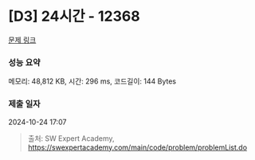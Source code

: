 # [D3] 24시간 - 12368 

[문제 링크](https://swexpertacademy.com/main/code/problem/problemDetail.do?contestProbId=AXsEBlLqedsDFARX) 

### 성능 요약

메모리: 48,812 KB, 시간: 296 ms, 코드길이: 144 Bytes

### 제출 일자

2024-10-24 17:07



> 출처: SW Expert Academy, https://swexpertacademy.com/main/code/problem/problemList.do
